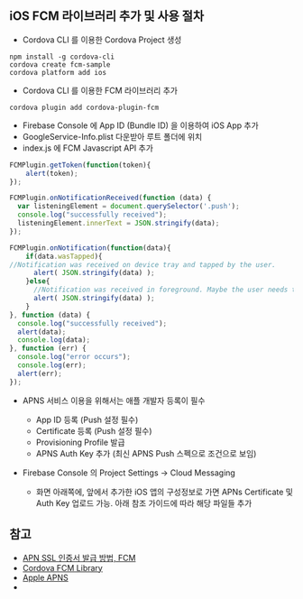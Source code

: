 ## iOS FCM 라이브러리 추가 및 사용 절차
- Cordova CLI 를 이용한 Cordova Project 생성

```
npm install -g cordova-cli
cordova create fcm-sample
cordova platform add ios
```

- Cordova CLI 를 이용한 FCM 라이브러리 추가

```
cordova plugin add cordova-plugin-fcm
```

- Firebase Console 에 App ID (Bundle ID) 을 이용하여 iOS App 추가
- GoogleService-Info.plist 다운받아 루트 폴더에 위치
- index.js 에 FCM Javascript API 추가

```js
FCMPlugin.getToken(function(token){
    alert(token);
});

FCMPlugin.onNotificationReceived(function (data) {
  var listeningElement = document.querySelector('.push');
  console.log("successfully received");
  listeningElement.innerText = JSON.stringify(data);
});

FCMPlugin.onNotification(function(data){
    if(data.wasTapped){
//Notification was received on device tray and tapped by the user.
      alert( JSON.stringify(data) );
    }else{
      //Notification was received in foreground. Maybe the user needs to be notified.
      alert( JSON.stringify(data) );
    }
}, function (data) {
  console.log("successfully received");
  alert(data);
  console.log(data);
}, function (err) {
  console.log("error occurs");
  console.log(err);
  alert(err);
});
```

- APNS 서비스 이용을 위해서는 애플 개발자 등록이 필수
  - App ID 등록 (Push 설정 필수)
  - Certificate 등록 (Push 설정 필수)
  - Provisioning Profile 발급
  - APNS Auth Key 추가 (최신 APNS Push 스펙으로 조건으로 보임)

- Firebase Console 의 Project Settings -> Cloud Messaging
  - 화면 아래쪽에, 앞에서 추가한 iOS 앱의 구성정보로 가면 APNs Certificate 및 Auth Key 업로드 가능. 아래 참조 가이드에 따라 해당 파일들 추가

## 참고
- [APN SSL 인증서 발급 방법, FCM](https://firebase.google.com/docs/cloud-messaging/ios/certs)
- [Cordova FCM Library](https://github.com/fechanique/cordova-plugin-fcm/)
- [Apple APNS](https://developer.apple.com/library/content/documentation/NetworkingInternet/Conceptual/RemoteNotificationsPG/APNSOverview.html#//apple_ref/doc/uid/TP40008194-CH8-SW1)
-
